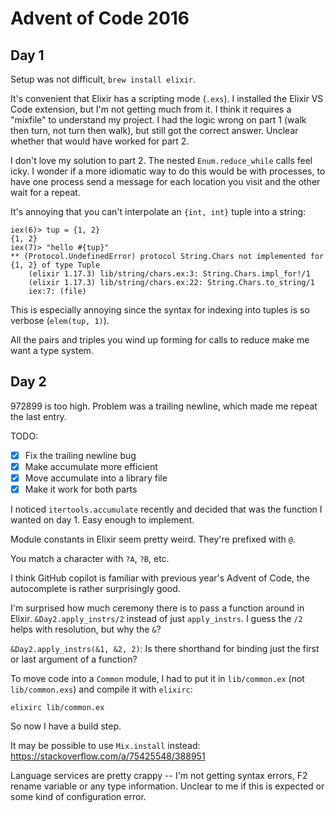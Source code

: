 # Advent of Code 2016

## Day 1

Setup was not difficult, `brew install elixir`.

It's convenient that Elixir has a scripting mode (`.exs`).
I installed the Elixir VS Code extension, but I'm not getting much from it. I think it requires a "mixfile" to understand my project.
I had the logic wrong on part 1 (walk then turn, not turn then walk), but still got the correct answer. Unclear whether that would have worked for part 2.

I don't love my solution to part 2. The nested `Enum.reduce_while` calls feel icky. I wonder if a more idiomatic way to do this would be with processes, to have one process send a message for each location you visit and the other wait for a repeat.

It's annoying that you can't interpolate an `{int, int}` tuple into a string:

```
iex(6)> tup = {1, 2}
{1, 2}
iex(7)> "hello #{tup}"
** (Protocol.UndefinedError) protocol String.Chars not implemented for {1, 2} of type Tuple
    (elixir 1.17.3) lib/string/chars.ex:3: String.Chars.impl_for!/1
    (elixir 1.17.3) lib/string/chars.ex:22: String.Chars.to_string/1
    iex:7: (file)
```

This is especially annoying since the syntax for indexing into tuples is so verbose (`elem(tup, 1)`).

All the pairs and triples you wind up forming for calls to reduce make me want a type system.

## Day 2

972899 is too high.
Problem was a trailing newline, which made me repeat the last entry.

TODO:

- [x] Fix the trailing newline bug
- [x] Make accumulate more efficient
- [x] Move accumulate into a library file
- [x] Make it work for both parts

I noticed `itertools.accumulate` recently and decided that was the function I wanted on day 1. Easy enough to implement.

Module constants in Elixir seem pretty weird. They're prefixed with `@`.

You match a character with `?A`, `?B`, etc.

I think GitHub copilot is familiar with previous year's Advent of Code, the autocomplete is rather surprisingly good.

I'm surprised how much ceremony there is to pass a function around in Elixir. `&Day2.apply_instrs/2` instead of just `apply_instrs`. I guess the `/2` helps with resolution, but why the `&`?

`&Day2.apply_instrs(&1, &2, 2)`: Is there shorthand for binding just the first or last argument of a function?

To move code into a `Common` module, I had to put it in `lib/common.ex` (not `lib/common.exs`) and compile it with `elixirc`:

    elixirc lib/common.ex

So now I have a build step.

It may be possible to use `Mix.install` instead: https://stackoverflow.com/a/75425548/388951

Language services are pretty crappy -- I'm not getting syntax errors, F2 rename variable or any type information. Unclear to me if this is expected or some kind of configuration error.
